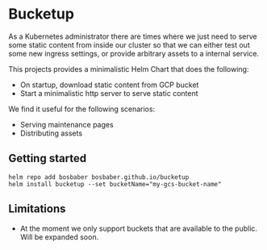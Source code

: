 # Bucketup

As a Kubernetes administrator there are times where we just need to serve some static content from inside our cluster so that we can either test out some new ingress settings, or provide arbitrary assets to a internal service.

This projects provides a minimalistic Helm Chart that does the following:
- On startup, download static content from GCP bucket
- Start a minimalistic http server to serve static content

We find it useful for the following scenarios:
- Serving maintenance pages
- Distributing assets

## Getting started
```
helm repo add bosbaber bosbaber.github.io/bucketup
helm install bucketup --set bucketName="my-gcs-bucket-name"
```

## Limitations
- At the moment we only support buckets that are available to the public. Will be expanded soon.